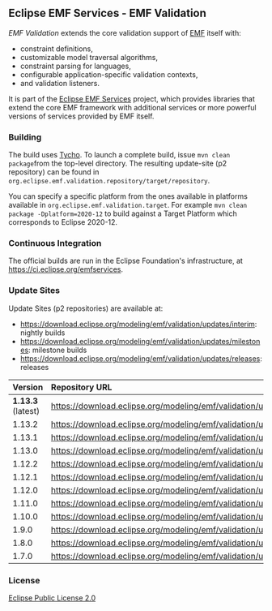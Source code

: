 ## Eclipse EMF Services - EMF Validation

_EMF Validation_ extends the core validation support of [EMF](https://www.eclipse.org/modeling/emf/) itself with:
* constraint definitions,
* customizable model traversal algorithms,
* constraint parsing for languages,
* configurable application-specific validation contexts,
* and validation listeners.

It is part of the [Eclipse EMF Services](https://projects.eclipse.org/projects/modeling.emfservices) project, which provides libraries that extend the core EMF framework with additional services or more powerful versions of services provided by EMF itself.

### Building

The build uses [Tycho](http://www.eclipse.org/tycho/). To launch a complete build, issue `mvn clean package`from the top-level directory.
The resulting update-site (p2 repository) can be found in `org.eclipse.emf.validation.repository/target/repository`.

You can specify a specific platform from the ones available in platforms available in `org.eclipse.emf.validation.target`.
For example `mvn clean package -Dplatform=2020-12` to build against a Target Platform which corresponds to Eclipse 2020-12.

### Continuous Integration

The official builds are run in the Eclipse Foundation's infrastructure, at <https://ci.eclipse.org/emfservices>.

### Update Sites

Update Sites (p2 repositories) are available at:
* <https://download.eclipse.org/modeling/emf/validation/updates/interim>: nightly builds
* <https://download.eclipse.org/modeling/emf/validation/updates/milestones>: milestone builds
* <https://download.eclipse.org/modeling/emf/validation/updates/releases>: releases

| Version             | Repository URL                                                                        |
|:--------------------|:--------------------------------------------------------------------------------------|
| **1.13.3** (latest) | <https://download.eclipse.org/modeling/emf/validation/updates/releases/R202305230712> |
| 1.13.2              | <https://download.eclipse.org/modeling/emf/validation/updates/releases/R202208271102> |
| 1.13.1              | <https://download.eclipse.org/modeling/emf/validation/updates/releases/R202208151538> |
| 1.13.0              | <https://download.eclipse.org/modeling/emf/validation/updates/releases/R202208101528> |
| 1.12.2              | <https://download.eclipse.org/modeling/emf/validation/updates/releases/R202008210805> |
| 1.12.1              | <https://download.eclipse.org/modeling/emf/validation/updates/releases/R201812070911> |
| 1.12.0              | <https://download.eclipse.org/modeling/emf/validation/updates/releases/R201805030717> |
| 1.11.0              | <https://download.eclipse.org/modeling/emf/validation/updates/releases/R201706061352> |
| 1.10.0              | <https://download.eclipse.org/modeling/emf/validation/updates/releases/R201606071713> |
| 1.9.0               | <https://download.eclipse.org/modeling/emf/validation/updates/releases/R201505312255> |
| 1.8.0               | <https://download.eclipse.org/modeling/emf/validation/updates/releases/R201405281429> |
| 1.7.0               | <https://download.eclipse.org/modeling/emf/validation/updates/releases/R201306111341> |


### License

[Eclipse Public License 2.0](https://www.eclipse.org/legal/epl-2.0/)
